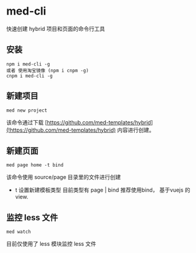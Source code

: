 # med-cli
快速创建 hybrid 项目和页面的命令行工具


## 安装
``` shell
npm i med-cli -g
或者 使用淘宝镜像 (npm i cnpm -g)
cnpm i med-cli -g 
```


## 新建项目
``` shell
med new project 
```

该命令通过下载 [https://github.com/med-templates/hybrid](!https://github.com/med-templates/hybrid) 内容进行创建。


## 新建页面
``` shell
med page home -t bind
```
该命令使用 source/page 目录里的文件进行创建
- t 设置新建模板类型
目前类型有 page | bind
推荐使用bind， 基于vuejs 的 view.


## 监控 less 文件
``` shell
med watch 
```
目前仅使用了 less 模块监控 less 文件
